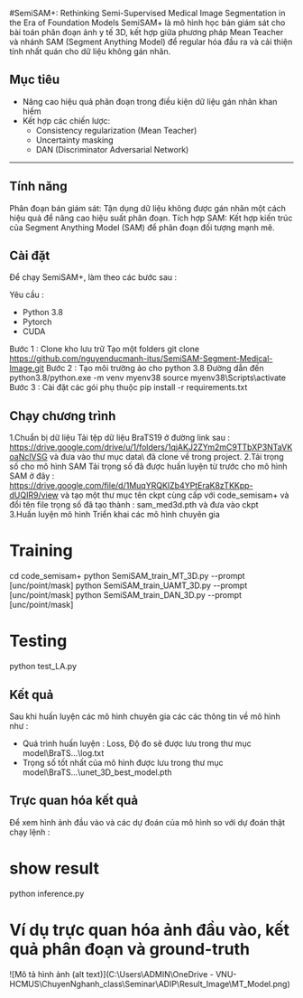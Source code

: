 #SemiSAM+: Rethinking Semi-Supervised Medical Image Segmentation in the Era of
Foundation Models
SemiSAM+ là mô hình học bán giám sát cho bài toán phân đoạn ảnh y tế 3D, kết hợp giữa phương pháp Mean Teacher và nhánh SAM (Segment Anything Model) để regular hóa đầu ra và cải thiện tính nhất quán cho dữ liệu không gán nhãn.
## Mục tiêu
- Nâng cao hiệu quả phân đoạn trong điều kiện dữ liệu gán nhãn khan hiếm
- Kết hợp các chiến lược:
  - Consistency regularization (Mean Teacher)
  - Uncertainty masking
  - DAN (Discriminator Adversarial Network)

---
##  Tính năng
Phân đoạn bán giám sát: Tận dụng dữ liệu không được gán nhãn một cách hiệu quả để nâng cao hiệu suất phân đoạn.
Tích hợp SAM: Kết hợp kiến trúc của Segment Anything Model (SAM) để phân đoạn đối tượng mạnh mẽ.

##  Cài đặt 
Để chạy SemiSAM+, làm theo các bước sau :

Yêu cầu :
* Python 3.8
* Pytorch
* CUDA

Bước 1 : Clone kho lưu trữ
Tạo một folders 
git clone https://github.com/nguyenducmanh-itus/SemiSAM-Segment-Medical-Image.git
Bước 2 : Tạo môi trường ảo cho python 3.8
Đường dẫn đến python3.8/python.exe -m venv myenv38
source myenv38\Scripts\activate
Bước 3 : Cài đặt các gói phụ thuộc
pip install -r requirements.txt

## Chạy chương trình 
1.Chuẩn bị dữ liệu 
Tải tệp dữ liệu BraTS19 ở đường link sau : https://drive.google.com/drive/u/1/folders/1qjAKJ2ZYm2mC9TTbXP3NTaVKoaNclVSG 
và đưa vào thư mục data\ đã clone về trong project.
2.Tải trọng số cho mô hình SAM
Tải trọng số đã được huấn luyện từ trước cho mô hình SAM ở đây : https://drive.google.com/file/d/1MuqYRQKIZb4YPtEraK8zTKKpp-dUQIR9/view
và tạo một thư mục tên ckpt cùng cấp với code_semisam+ và đổi tên file trọng số đã tạo thành : sam_med3d.pth và đưa vào ckpt\
3.Huấn luyện mô hình
Triển khai các mô hình chuyên gia
# Training
cd code_semisam+
python SemiSAM_train_MT_3D.py --prompt [unc/point/mask]
python SemiSAM_train_UAMT_3D.py --prompt [unc/point/mask]
python SemiSAM_train_DAN_3D.py --prompt [unc/point/mask]
# Testing
python test_LA.py

## Kết quả
Sau khi huấn luyện các mô hình chuyên gia các các thông tin về mô hình như :
* Quá trình huấn luyện : Loss, Độ đo sẽ được lưu trong thư mục model\BraTS\...\log.txt 
* Trọng số tốt nhất của mô hình được lưu trong thư mục model\BraTS\...\unet_3D_best_model.pth

## Trực quan hóa kết quả
Để xem hình ảnh đầu vào và các dự đoán của mô hình so với dự đoán thật chạy lệnh :
# show result
python inference.py
# Ví dụ trực quan hóa ảnh đầu vào, kết quả phân đoạn và ground-truth
![Mô tả hình ảnh (alt text)](C:\Users\ADMIN\OneDrive - VNU-HCMUS\ChuyenNghanh_class\Seminar\ADIP\Result_Image\MT_Model.png)
